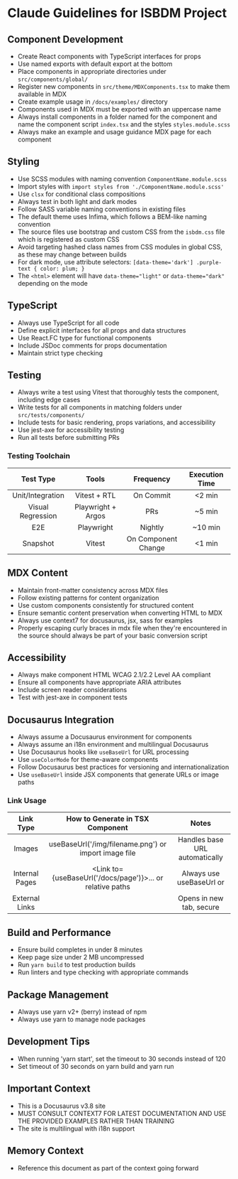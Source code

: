 # Claude Guidelines for ISBDM Project

## Component Development
- Create React components with TypeScript interfaces for props
- Use named exports with default export at the bottom
- Place components in appropriate directories under `src/components/global/`
- Register new components in `src/theme/MDXComponents.tsx` to make them available in MDX 
- Create example usage in `/docs/examples/` directory
- Components used in MDX must be exported with an uppercase name
- Always install components in a folder named for the component and name the component script `index.tsx` and the styles `styles.module.scss`
- Always make an example and usage guidance MDX page for each component

## Styling
- Use SCSS modules with naming convention `ComponentName.module.scss`
- Import styles with `import styles from './ComponentName.module.scss'`
- Use `clsx` for conditional class compositions
- Always test in both light and dark modes
- Follow SASS variable naming conventions in existing files
- The default theme uses Infima, which follows a BEM-like naming convention
- The source files use bootstrap and custom CSS from the `isbdm.css` file which is registered as custom CSS
- Avoid targeting hashed class names from CSS modules in global CSS, as these may change between builds
- For dark mode, use attribute selectors: `[data-theme='dark'] .purple-text { color: plum; }`
- The `<html>` element will have `data-theme="light"` or `data-theme="dark"` depending on the mode

## TypeScript
- Always use TypeScript for all code
- Define explicit interfaces for all props and data structures
- Use React.FC<PropsInterface> type for functional components
- Include JSDoc comments for props documentation
- Maintain strict type checking

## Testing
- Always write a test using Vitest that thoroughly tests the component, including edge cases
- Write tests for all components in matching folders under `src/tests/components/`
- Include tests for basic rendering, props variations, and accessibility
- Use jest-axe for accessibility testing
- Run all tests before submitting PRs

### Testing Toolchain
| Test Type | Tools | Frequency | Execution Time |
|:-:|:-:|:-:|:-:|
| Unit/Integration | Vitest + RTL | On Commit | <2 min |
| Visual Regression | Playwright + Argos | PRs | ~5 min |
| E2E | Playwright | Nightly | ~10 min |
| Snapshot | Vitest | On Component Change | <1 min |

## MDX Content
- Maintain front-matter consistency across MDX files
- Follow existing patterns for content organization
- Use custom components consistently for structured content
- Ensure semantic content preservation when converting HTML to MDX
- Always use context7 for docusaurus, jsx, sass for examples
- Properly escaping curly braces in mdx file when they're encountered in the source should always be part of your basic conversion script

## Accessibility
- Always make component HTML WCAG 2.1/2.2 Level AA compliant
- Ensure all components have appropriate ARIA attributes
- Include screen reader considerations
- Test with jest-axe in component tests

## Docusaurus Integration
- Always assume a Docusaurus environment for components
- Always assume an i18n environment and multilingual Docusaurus
- Use Docusaurus hooks like `useBaseUrl` for URL processing
- Use `useColorMode` for theme-aware components
- Follow Docusaurus best practices for versioning and internationalization
- Use `useBaseUrl` inside JSX components that generate URLs or image paths

### Link Usage
| Link Type | How to Generate in TSX Component | Notes |
|:-:|:-:|:-:|
| Images | useBaseUrl('/img/filename.png') or import image file | Handles base URL automatically |
| Internal Pages | <Link to={useBaseUrl('/docs/page')}>...</Link> or relative paths | Always use useBaseUrl or <Link /> |
| External Links | <Link to="https://..." target="_blank" rel="noopener noreferrer"> | Opens in new tab, secure |

## Build and Performance
- Ensure build completes in under 8 minutes
- Keep page size under 2 MB uncompressed
- Run `yarn build` to test production builds
- Run linters and type checking with appropriate commands

## Package Management
- Always use yarn v2+ (berry) instead of npm
- Always use yarn to manage node packages

## Development Tips
- When running 'yarn start', set the timeout to 30 seconds instead of 120
- Set timeout of 30 seconds on yarn build and yarn run

## Important Context
- This is a Docusaurus v3.8 site
- MUST CONSULT CONTEXT7 FOR LATEST DOCUMENTATION AND USE THE PROVIDED EXAMPLES RATHER THAN TRAINING
- The site is multilingual with i18n support

## Memory Context
- Reference this document as part of the context going forward